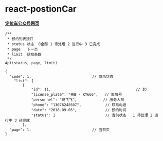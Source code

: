 # react-postionCar
#### [定位车公众号网页](https://luzhanx.github.io/react-postionCar/#/)
```
/**
 * 预约列表接口
 * status 状态  0全部 1 待处理 2 进行中 3 已完成
 * page   下一页
 * limit  获取条数
 */
Api(status, page, limit)

{
  "code": 1,                            // 成功状态
	"list": [
		{
			"id": 11,							            // ID
			"license_plate": "粤B - KY666",   // 车牌号
			"personnel": "马飞飞",            // 服务人员
			"phone": "13076248607",           // 联系电话
			"date": "2018.09.06",             // 预约时间
			"status": 1                       // 当前状态   1 待处理 2 进行中 3 已完成
		},
  "page": 1,                            // 当前页
}

```

